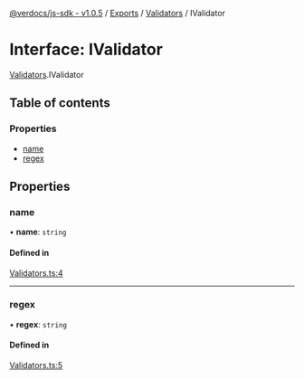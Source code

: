 [@verdocs/js-sdk - v1.0.5](../README.md) / [Exports](../modules.md) / [Validators](../modules/Validators.md) / IValidator

# Interface: IValidator

[Validators](../modules/Validators.md).IValidator

## Table of contents

### Properties

- [name](Validators.IValidator.md#name)
- [regex](Validators.IValidator.md#regex)

## Properties

### name

• **name**: `string`

#### Defined in

[Validators.ts:4](https://github.com/Verdocs/js-sdk/blob/main/src/Validators.ts#L4)

___

### regex

• **regex**: `string`

#### Defined in

[Validators.ts:5](https://github.com/Verdocs/js-sdk/blob/main/src/Validators.ts#L5)
